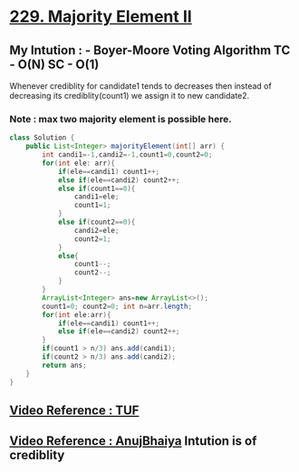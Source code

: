 # **[229. Majority Element II](https://leetcode.com/problems/majority-element-ii/)**

## My Intution : - Boyer-Moore Voting Algorithm TC - O(N) SC - O(1)

Whenever crediblity for candidate1 tends to decreases then instead of decreasing its crediblity(count1) we assign it to new candidate2.

### **Note :** max two majority element is possible here.

```java
class Solution {
    public List<Integer> majorityElement(int[] arr) {
        int candi1=-1,candi2=-1,count1=0,count2=0;
        for(int ele: arr){
            if(ele==candi1) count1++;
            else if(ele==candi2) count2++;
            else if(count1==0){
                candi1=ele;
                count1=1;
            }
            else if(count2==0){
                candi2=ele;
                count2=1;
            }
            else{
                count1--;
                count2--;
            }
        }
        ArrayList<Integer> ans=new ArrayList<>();
        count1=0; count2=0; int n=arr.length;
        for(int ele:arr){
            if(ele==candi1) count1++;
            else if(ele==candi2) count2++;
        }
        if(count1 > n/3) ans.add(candi1);
        if(count2 > n/3) ans.add(candi2);
        return ans;
    }
}
```

## **[Video Reference : TUF](https://youtu.be/yDbkQd9t2ig)**

## **[Video Reference : AnujBhaiya](https://youtu.be/X0G5jEcvroo?t=799)** Intution is of crediblity
